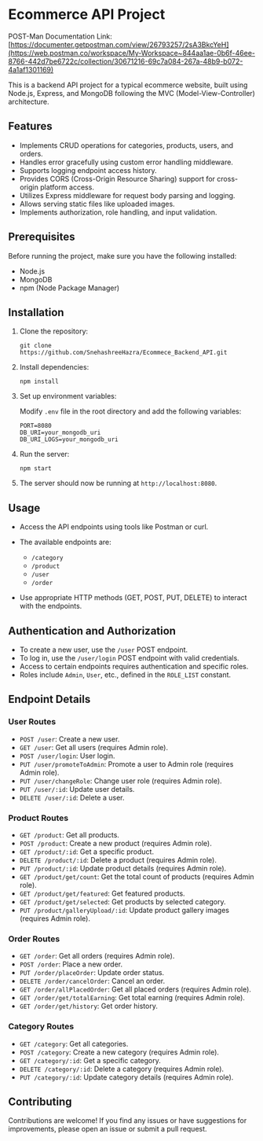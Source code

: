 # Ecommerce API Project

POST-Man Documentation Link: [https://documenter.getpostman.com/view/26793257/2sA3BkcYeH](https://web.postman.co/workspace/My-Workspace~844aa1ae-0b6f-46ee-8766-442d7be6722c/collection/30671216-69c7a084-267a-48b9-b072-4a1af1301169)


This is a backend API project for a typical ecommerce website, built using Node.js, Express, and MongoDB following the MVC (Model-View-Controller) architecture.

## Features

- Implements CRUD operations for categories, products, users, and orders.
- Handles error gracefully using custom error handling middleware.
- Supports logging endpoint access history.
- Provides CORS (Cross-Origin Resource Sharing) support for cross-origin platform access.
- Utilizes Express middleware for request body parsing and logging.
- Allows serving static files like uploaded images.
- Implements authorization, role handling, and input validation.

## Prerequisites

Before running the project, make sure you have the following installed:

- Node.js
- MongoDB
- npm (Node Package Manager)

## Installation

1. Clone the repository:

    ```
    git clone https://github.com/SnehashreeHazra/Ecommece_Backend_API.git
    ```

2. Install dependencies:

    ```
    npm install
    ```

3. Set up environment variables:

   Modify `.env` file in the root directory and add the following variables:

    ```
    PORT=8080
    DB_URI=your_mongodb_uri
    DB_URI_LOGS=your_mongodb_uri
    ```

4. Run the server:

    ```
    npm start
    ```

5. The server should now be running at `http://localhost:8080`.

## Usage

- Access the API endpoints using tools like Postman or curl.
- The available endpoints are:

    - `/category`
    - `/product`
    - `/user`
    - `/order`

- Use appropriate HTTP methods (GET, POST, PUT, DELETE) to interact with the endpoints.

## Authentication and Authorization

- To create a new user, use the `/user` POST endpoint.
- To log in, use the `/user/login` POST endpoint with valid credentials.
- Access to certain endpoints requires authentication and specific roles.
- Roles include `Admin`, `User`, etc., defined in the `ROLE_LIST` constant.

## Endpoint Details

### User Routes

- `POST /user`: Create a new user.
- `GET /user`: Get all users (requires Admin role).
- `POST /user/login`: User login.
- `PUT /user/promoteToAdmin`: Promote a user to Admin role (requires Admin role).
- `PUT /user/changeRole`: Change user role (requires Admin role).
- `PUT /user/:id`: Update user details.
- `DELETE /user/:id`: Delete a user.

### Product Routes

- `GET /product`: Get all products.
- `POST /product`: Create a new product (requires Admin role).
- `GET /product/:id`: Get a specific product.
- `DELETE /product/:id`: Delete a product (requires Admin role).
- `PUT /product/:id`: Update product details (requires Admin role).
- `GET /product/get/count`: Get the total count of products (requires Admin role).
- `GET /product/get/featured`: Get featured products.
- `GET /product/get/selected`: Get products by selected category.
- `PUT /product/galleryUpload/:id`: Update product gallery images (requires Admin role).

### Order Routes

- `GET /order`: Get all orders (requires Admin role).
- `POST /order`: Place a new order.
- `PUT /order/placeOrder`: Update order status.
- `DELETE /order/cancelOrder`: Cancel an order.
- `GET /order/allPlacedOrder`: Get all placed orders (requires Admin role).
- `GET /order/get/totalEarning`: Get total earning (requires Admin role).
- `GET /order/get/history`: Get order history.

### Category Routes

- `GET /category`: Get all categories.
- `POST /category`: Create a new category (requires Admin role).
- `GET /category/:id`: Get a specific category.
- `DELETE /category/:id`: Delete a category (requires Admin role).
- `PUT /category/:id`: Update category details (requires Admin role).

## Contributing

Contributions are welcome! If you find any issues or have suggestions for improvements, please open an issue or submit a pull request.

